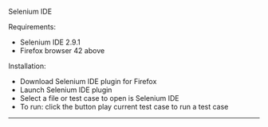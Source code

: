 Selenium IDE

Requirements:
- Selenium IDE 2.9.1
- Firefox browser 42 above

Installation:
- Download Selenium IDE plugin for Firefox
- Launch Selenium IDE plugin
- Select a file or test case to open is Selenium IDE
- To run: click the button play current test case to run a test case
--------------------------------------------------------------------

